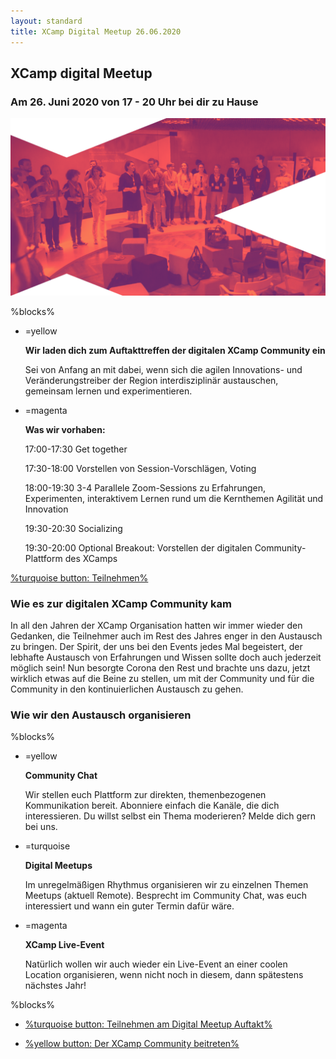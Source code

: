 ```yaml
---
layout: standard
title: XCamp Digital Meetup 26.06.2020
---
```

## XCamp digital Meetup

### Am 26. Juni 2020 von 17 - 20 Uhr bei dir zu Hause

![XCamp Digital Meetup](../assets/img/Warmup.png)

%blocks%

- =yellow

  **Wir laden dich zum Auftakttreffen der digitalen XCamp Community ein**

  Sei von Anfang an mit dabei, wenn sich die agilen Innovations- und Veränderungstreiber der Region interdisziplinär austauschen, gemeinsam lernen und experimentieren.

- =magenta

  **Was wir vorhaben:**

  17:00-17:30 Get together

  17:30-18:00 Vorstellen von Session-Vorschlägen, Voting

  18:00-19:30 3-4 Parallele Zoom-Sessions zu Erfahrungen, Experimenten, interaktivem Lernen rund um die Kernthemen Agilität und Innovation

  19:30-20:30 Socializing

  19:30-20:00 Optional Breakout: Vorstellen der digitalen Community-Plattform des XCamps

[%turquoise button: Teilnehmen%](https://www.meetup.com/de-DE/XCamp-Meetup/events/271106925)

### Wie es zur digitalen XCamp Community kam

In all den Jahren der XCamp Organisation hatten wir immer wieder den Gedanken, die Teilnehmer auch im Rest des Jahres enger in den Austausch zu bringen. Der Spirit, der uns bei den Events jedes Mal begeistert, der lebhafte Austausch von Erfahrungen und Wissen sollte doch auch jederzeit möglich sein! Nun besorgte Corona den Rest und brachte uns dazu, jetzt wirklich etwas auf die Beine zu stellen, um mit der Community und für die Community in den kontinuierlichen Austausch zu gehen.

### Wie wir den Austausch organisieren

%blocks%

- =yellow

  **Community Chat**

  Wir stellen euch Plattform zur direkten, themenbezogenen Kommunikation bereit. Abonniere einfach die Kanäle, die dich interessieren. Du willst selbst ein Thema moderieren? Melde dich gern bei uns.

- =turquoise

  **Digital Meetups**

  Im unregelmäßigen Rhythmus organisieren wir zu einzelnen Themen Meetups (aktuell Remote). Besprecht im Community Chat, was euch interessiert und wann ein guter Termin dafür wäre.

- =magenta

  **XCamp Live-Event**
  
  Natürlich wollen wir auch wieder ein Live-Event an einer coolen Location organisieren, wenn nicht noch in diesem, dann spätestens nächstes Jahr!

%blocks%

- [%turquoise button: Teilnehmen am Digital Meetup Auftakt%](https://www.meetup.com/de-DE/XCamp-Meetup/events/271106925)

- [%yellow button: Der XCamp Community beitreten%](https://community.xcamp.co/)
